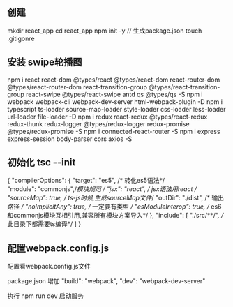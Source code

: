 
## 创建
mkdir react_app
cd react_app
npm init -y  // 生成package.json
touch .gitigonre

## 安装 swipe轮播图
npm i react react-dom @types/react @types/react-dom react-router-dom @types/react-router-dom react-transition-group @types/react-transition-group react-swipe @types/react-swipe antd qs @types/qs -S
npm i webpack webpack-cli webpack-dev-server html-webpack-plugin -D
npm i typescript ts-loader source-map-loader style-loader css-loader less-loader url-loader file-loader -D
npm i redux react-redux @types/react-redux redux-thunk redux-logger @types/redux-logger redux-promise @types/redux-promise -S
npm i connected-react-router -S
npm i express express-session body-parser cors axios -S

## 初始化  tsc --init
{
  "compilerOptions": {
    "target": "es5",             /* 转化es5语法*/         
    "module": "commonjs",/*模块规范 */
    "jsx": "react",          /* jsx语法用react */
    "sourceMap": true,                     /*  ts-js时候,生成sourceMap文件*/
    "outDir": "./dist",                        /* 输出路径   */
    <!-- "strict": true,                           /* */ -->
    "noImplicitAny": true,                 /* 一定要有类型 */
    "esModuleInterop": true,       /* es6和commonjs模块互相引用,兼容所有模块方案导入*/
  },
  "include": [
    "./src/**/*",  /* 此目录下都需要ts编译*/
  ]
}

## 配置webpack.config.js

配置看webpack.config.js文件

package.json 增加
    "build": "webpack",
    "dev": "webpack-dev-server"

执行 npm run dev
启动服务